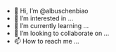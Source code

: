 - 👋 Hi, I’m @albuschenbiao
- 👀 I’m interested in ...
- 🌱 I’m currently learning ...
- 💞️ I’m looking to collaborate on ...
- 📫 How to reach me ...

<!---
albuschenbiao/albuschenbiao is a ✨ special ✨ repository because its `README.md` (this file) appears on your GitHub profile.
You can click the Preview link to take a look at your changes.
--->
